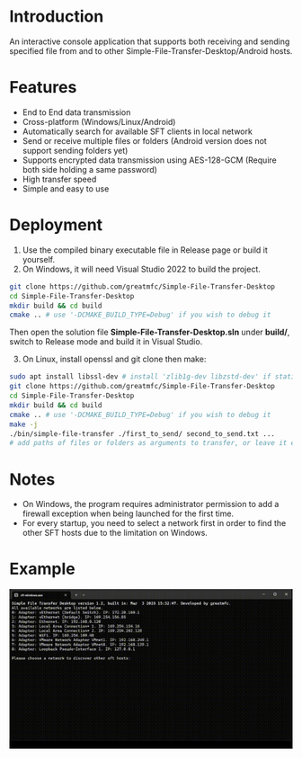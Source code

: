 # Introduction

An interactive console application that supports both receiving and sending specified file from and to other Simple-File-Transfer-Desktop/Android hosts.

# Features
- End to End data transmission
- Cross-platform (Windows/Linux/Android)
- Automatically search for available SFT clients in local network
- Send or receive multiple files or folders (Android version does not support sending folders yet)
- Supports encrypted data transmission using AES-128-GCM (Require both side holding a same password)
- High transfer speed
- Simple and easy to use

# Deployment
1. Use the compiled binary executable file in Release page or build it yourself.
2. On Windows, it will need Visual Studio 2022 to build the project.
```bash
git clone https://github.com/greatmfc/Simple-File-Transfer-Desktop
cd Simple-File-Transfer-Desktop
mkdir build && cd build
cmake .. # use '-DCMAKE_BUILD_TYPE=Debug' if you wish to debug it
```
Then open the solution file **Simple-File-Transfer-Desktop.sln** under **build/**, switch to Release mode and build it in Visual Studio.

3. On Linux, install openssl and git clone then make:
```bash
sudo apt install libssl-dev # install 'zlib1g-dev libzstd-dev' if static-link is needed
git clone https://github.com/greatmfc/Simple-File-Transfer-Desktop
cd Simple-File-Transfer-Desktop
mkdir build && cd build
cmake .. # use '-DCMAKE_BUILD_TYPE=Debug' if you wish to debug it
make -j
./bin/simple-file-transfer ./first_to_send/ second_to_send.txt ...
# add paths of files or folders as arguments to transfer, or leave it empty
```


# Notes

- On Windows, the program requires administrator permission to add a firewall exception when being launched for the first time.
- For every startup, you need to select a network first in order to find the other SFT hosts due to the limitation on Windows.

# Example
![](./pics/sft-desktop.gif)